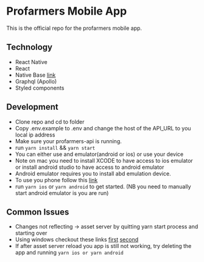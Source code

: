 # Profarmers Mobile App
This is the official repo for the profarmers mobile app.  

## Technology
- React Native
- React
- Native Base [link](http://nativebase.io/)
- Graphql (Apollo)
- Styled components

## Development
- Clone repo and cd to folder
- Copy .env.example to .env and change the host of the API_URL to you local ip address
- Make sure your profarmers-api is running.
- run `yarn install` && `yarn start`
- You can either use and emulator(android or ios) or use your device
- Note on mac you need to install XCODE to have access to ios emulator or install android studio to have access to android emulator
- Android emulator requires you to install abd emulation device. 
- To use you phone follow this [link](https://aboutreact.com/how-to-run-react-native-app-on-real-device-android/)
- run `yarn ios` or `yarn android` to get started. (NB you need to manually start android emulator is you are run)

## Common Issues
- Changes not reflecting -> asset server by quitting yarn start process and starting over
- Using windows checkout these links [first](https://shift.infinite.red/getting-started-with-react-native-development-on-windows-90d85a72ae65) [second](https://facebook.github.io/react-native/docs/getting-started)
- If after asset server reload you app is still not working, try deleting the app and running  `yarn ios or yarn android`